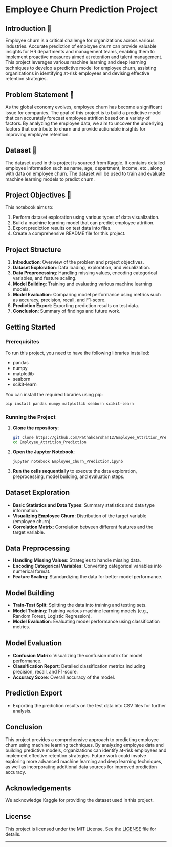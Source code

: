 # Employee Churn Prediction Project

## Introduction 👋
Employee churn is a critical challenge for organizations across various industries. Accurate prediction of employee churn can provide valuable insights for HR departments and management teams, enabling them to implement proactive measures aimed at retention and talent management. This project leverages various machine learning and deep learning techniques to develop a predictive model for employee churn, assisting organizations in identifying at-risk employees and devising effective retention strategies.

## Problem Statement 🎳
As the global economy evolves, employee churn has become a significant issue for companies. The goal of this project is to build a predictive model that can accurately forecast employee attrition based on a variety of factors. By analyzing the employee data, we aim to uncover the underlying factors that contribute to churn and provide actionable insights for improving employee retention.

## Dataset 🤔
The dataset used in this project is sourced from Kaggle. It contains detailed employee information such as name, age, department, income, etc., along with data on employee churn. The dataset will be used to train and evaluate machine learning models to predict churn.

## Project Objectives 📌
This notebook aims to:
1. Perform dataset exploration using various types of data visualization.
2. Build a machine learning model that can predict employee attrition.
3. Export prediction results on test data into files.
4. Create a comprehensive README file for this project.

## Project Structure
1. **Introduction**: Overview of the problem and project objectives.
2. **Dataset Exploration**: Data loading, exploration, and visualization.
3. **Data Preprocessing**: Handling missing values, encoding categorical variables, and feature scaling.
4. **Model Building**: Training and evaluating various machine learning models.
5. **Model Evaluation**: Comparing model performance using metrics such as accuracy, precision, recall, and F1-score.
6. **Prediction Export**: Exporting prediction results on test data.
7. **Conclusion**: Summary of findings and future work.

## Getting Started
### Prerequisites
To run this project, you need to have the following libraries installed:
- pandas
- numpy
- matplotlib
- seaborn
- scikit-learn

You can install the required libraries using pip:

```sh
pip install pandas numpy matplotlib seaborn scikit-learn
```

### Running the Project
1. **Clone the repository**:
    ```sh
    git clone https://github.com/Pathakdarshan12/Employee_Attrition_Prediction.git
    cd Employee_Attrition_Prediction
    ```

2. **Open the Jupyter Notebook**:
    ```sh
    jupyter notebook Employee_Churn_Prediction.ipynb
    ```

3. **Run the cells sequentially** to execute the data exploration, preprocessing, model building, and evaluation steps.

## Dataset Exploration
- **Basic Statistics and Data Types**: Summary statistics and data type information.
- **Visualizing Employee Churn**: Distribution of the target variable (employee churn).
- **Correlation Matrix**: Correlation between different features and the target variable.

## Data Preprocessing
- **Handling Missing Values**: Strategies to handle missing data.
- **Encoding Categorical Variables**: Converting categorical variables into numerical format.
- **Feature Scaling**: Standardizing the data for better model performance.

## Model Building
- **Train-Test Split**: Splitting the data into training and testing sets.
- **Model Training**: Training various machine learning models (e.g., Random Forest, Logistic Regression).
- **Model Evaluation**: Evaluating model performance using classification metrics.

## Model Evaluation
- **Confusion Matrix**: Visualizing the confusion matrix for model performance.
- **Classification Report**: Detailed classification metrics including precision, recall, and F1-score.
- **Accuracy Score**: Overall accuracy of the model.

## Prediction Export
- Exporting the prediction results on the test data into CSV files for further analysis.

## Conclusion
This project provides a comprehensive approach to predicting employee churn using machine learning techniques. By analyzing employee data and building predictive models, organizations can identify at-risk employees and implement effective retention strategies. Future work could involve exploring more advanced machine learning and deep learning techniques, as well as incorporating additional data sources for improved prediction accuracy.

## Acknowledgements
We acknowledge Kaggle for providing the dataset used in this project.

## License
This project is licensed under the MIT License. See the [LICENSE](LICENSE) file for details.

---
